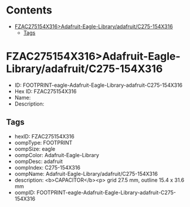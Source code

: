 



Contents
========

* [FZAC275154X316>Adafruit-Eagle-Library/adafruit/C275-154X316](#fzac275154x316adafruit-eagle-libraryadafruitc275-154x316)
	* [Tags](#tags)

# FZAC275154X316>Adafruit-Eagle-Library/adafruit/C275-154X316

- ID: FOOTPRINT-eagle-Adafruit-Eagle-Library-adafruit-C275-154X316
- Hex ID: FZAC275154X316
- Name: 
- Description: 

## Tags

- hexID: FZAC275154X316
- oompType: FOOTPRINT
- oompSize: eagle
- oompColor: Adafruit-Eagle-Library
- oompDesc: adafruit
- oompIndex: C275-154X316
- oompName: Adafruit-Eagle-Library/adafruit/C275-154X316
- description: &lt;b&gt;CAPACITOR&lt;/b&gt;&lt;p&gt;
grid 27.5 mm, outline 15.4 x 31.6 mm
- oompID: FOOTPRINT-eagle-Adafruit-Eagle-Library-adafruit-C275-154X316
